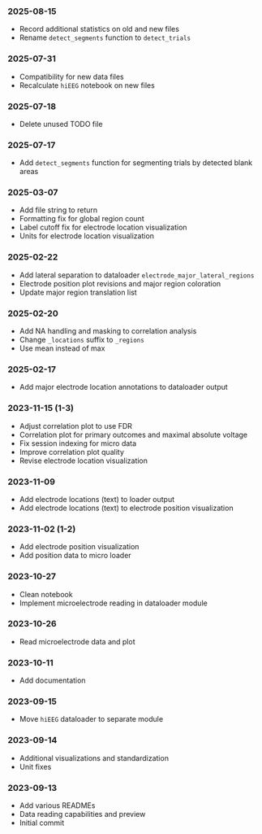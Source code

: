 ### 2025-08-15
- Record additional statistics on old and new files
- Rename `detect_segments` function to `detect_trials`

### 2025-07-31
- Compatibility for new data files
- Recalculate `hiEEG` notebook on new files

### 2025-07-18
- Delete unused TODO file

### 2025-07-17
- Add `detect_segments` function for segmenting trials by detected blank areas

### 2025-03-07
- Add file string to return
- Formatting fix for global region count
- Label cutoff fix for electrode location visualization
- Units for electrode location visualization

### 2025-02-22
- Add lateral separation to dataloader `electrode_major_lateral_regions`
- Electrode position plot revisions and major region coloration
- Update major region translation list

### 2025-02-20
- Add NA handling and masking to correlation analysis
- Change `_locations` suffix to `_regions`
- Use mean instead of max

### 2025-02-17
- Add major electrode location annotations to dataloader output

### 2023-11-15 (1-3)
- Adjust correlation plot to use FDR
- Correlation plot for primary outcomes and maximal absolute voltage
- Fix session indexing for micro data
- Improve correlation plot quality
- Revise electrode location visualization

### 2023-11-09
- Add electrode locations (text) to loader output
- Add electrode locations (text) to electrode position visualization

### 2023-11-02 (1-2)
- Add electrode position visualization
- Add position data to micro loader

### 2023-10-27
- Clean notebook
- Implement microelectrode reading in dataloader module

### 2023-10-26
- Read microelectrode data and plot

### 2023-10-11
- Add documentation

### 2023-09-15
- Move `hiEEG` dataloader to separate module

### 2023-09-14
- Additional visualizations and standardization
- Unit fixes

### 2023-09-13
- Add various READMEs
- Data reading capabilities and preview
- Initial commit
